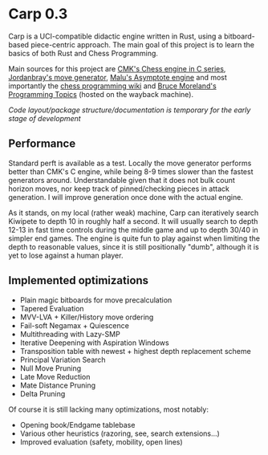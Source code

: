 # Carp 0.3

Carp is a UCI-compatible didactic engine written in Rust, using a bitboard-based piece-centric approach. The main goal of this project is to learn the basics of both Rust and Chess Programming.

Main sources for this project are [CMK's Chess engine in C series](https://www.youtube.com/watch?v=QUNP-UjujBM&list=PLmN0neTso3Jxh8ZIylk74JpwfiWNI76Cs), 
[Jordanbray's move generator](https://github.com/jordanbray/chess), [Malu's Asymptote engine](https://github.com/malu/asymptote)
and most importantly the [chess programming wiki](https://www.chessprogramming.org/Main_Page) and
[Bruce Moreland's Programming Topics](https://web.archive.org/web/20071026090003/http://www.brucemo.com/compchess/programming/index.htm)
(hosted on the wayback machine).

*Code layout/package structure/documentation is temporary for the early stage of development*

## Performance

Standard perft is available as a test. Locally the move generator performs better than CMK's C engine,
while being 8-9 times slower than the fastest generators around. Understandable given
that it does not bulk count horizon moves, nor keep track of pinned/checking pieces in attack generation.
I will improve generation once done with the actual engine.

As it stands, on my local (rather weak) machine, Carp can iteratively search Kiwipete to depth 10 in roughly
half a second. It will usually search to depth 12-13 in fast time controls during the middle game
and up to depth 30/40 in simpler end games.
The engine is quite fun to play against when limiting the depth to reasonable values, since
it is still positionally "dumb", although it is yet to lose against a human player.

## Implemented optimizations

* Plain magic bitboards for move precalculation
* Tapered Evaluation
* MVV-LVA + Killer/History move ordering
* Fail-soft Negamax + Quiescence
* Multithreading with Lazy-SMP
* Iterative Deepening with Aspiration Windows
* Transposition table with newest + highest depth replacement scheme
* Principal Variation Search
* Null Move Pruning
* Late Move Reduction
* Mate Distance Pruning
* Delta Pruning

Of course it is still lacking many optimizations, most notably:

* Opening book/Endgame tablebase
* Various other heuristics (razoring, see, search extensions...)
* Improved evaluation (safety, mobility, open lines)

